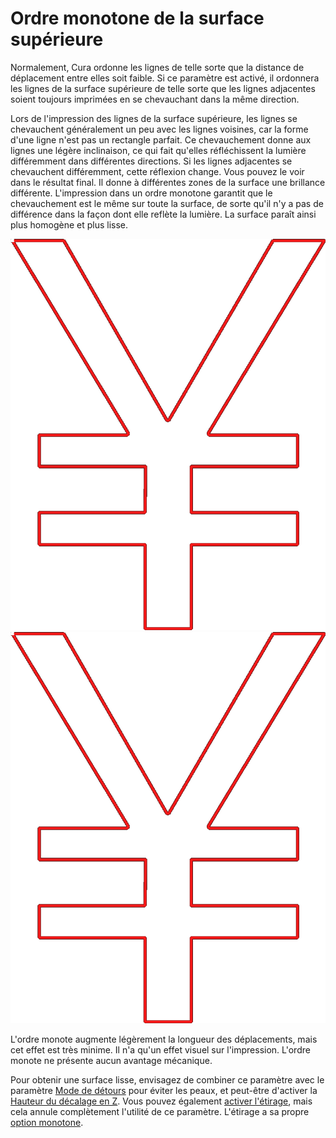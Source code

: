 Ordre monotone de la surface supérieure
====
Normalement, Cura ordonne les lignes de telle sorte que la distance de déplacement entre elles soit faible. Si ce paramètre est activé, il ordonnera les lignes de la surface supérieure de telle sorte que les lignes adjacentes soient toujours imprimées en se chevauchant dans la même direction.

Lors de l'impression des lignes de la surface supérieure, les lignes se chevauchent généralement un peu avec les lignes voisines, car la forme d'une ligne n'est pas un rectangle parfait. Ce chevauchement donne aux lignes une légère inclinaison, ce qui fait qu'elles réfléchissent la lumière différemment dans différentes directions. Si les lignes adjacentes se chevauchent différemment, cette réflexion change. Vous pouvez le voir dans le résultat final. Il donne à différentes zones de la surface une brillance différente. L'impression dans un ordre monotone garantit que le chevauchement est le même sur toute la surface, de sorte qu'il n'y a pas de différence dans la façon dont elle reflète la lumière. La surface paraît ainsi plus homogène et plus lisse.

<!--screenshot {
"image_path": "skin_monotonic_disabled.gif",
"models": [
    {
        "script": "yen.scad",
        "transformation": ["scale(0.5)"]
    }
],
"camera_position": [0, 0, 130],
"settings": {
    "wall_line_count": 1,
    "skin_outline_count": 0,
    "skin_monotonic": false
},
"layer": 1,
"line": [29, 45, 61, 77, 93, 109, 125, 141, 157, 161, 177, 193, 199, 211, 231, 246, 262, 280, 296, 312, 326, 342, 358, 374, 397, 417, 433, 449, 464, 480, 499],
"delay": 125,
"colours": 32
}-->
<!--screenshot {
"image_path": "skin_monotonic_enabled.gif",
"models": [
    {
        "script": "yen.scad",
        "transformation": ["scale(0.5)"]
    }
],
"camera_position": [0, 0, 130],
"settings": {
    "wall_line_count": 1,
    "skin_outline_count": 0,
    "skin_monotonic": true
},
"layer": 1,
"line": [31, 47, 63, 77, 93, 109, 115, 131, 147, 163, 181, 197, 213, 229, 244, 263, 281, 296, 319, 340, 356, 372, 379, 395, 411, 427, 443, 459, 475, 491, 507, 511],
"delay": 125,
"colours": 32
}-->
![Ordre non monotone](../../../articles/images/skin_monotonic_disabled.gif)
![Ordre monotone, toujours à partir du coin inférieur droit](../../../articles/images/skin_monotonic_enabled.gif)

L'ordre monote augmente légèrement la longueur des déplacements, mais cet effet est très minime. Il n'a qu'un effet visuel sur l'impression. L'ordre monote ne présente aucun avantage mécanique.

Pour obtenir une surface lisse, envisagez de combiner ce paramètre avec le paramètre [Mode de détours](../travel/retraction_combing.md) pour éviter les peaux, et peut-être d'activer la [Hauteur du décalage en Z](../travel/retraction_hop.md). Vous pouvez également [activer l'étirage](../top_bottom/ironing_enabled.md), mais cela annule complètement l'utilité de ce paramètre. L'étirage a sa propre [option monotone](../top_bottom/ironing_monotonic.md).
